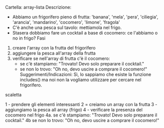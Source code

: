 Cartella: array-lista
Descrizione:
- Abbiamo un frigorifero pieno di frutta:
'banana', 'mela', 'pera', 'ciliegia', 'arancia', 'mandarino', 'cocomero', 'limone', 'fragola'
- C'è anche una pesca sul tavolo: mettiamola nel frigo.
- Stasera dobbiamo fare un cocktail a base di cocomero: ce l'abbiamo o no in frigo?
Fasi
1. creare l'array con la frutta del frigorifero
2. aggiungere la pesca all'array della frutta
3. verificare se nell'array di frutta c'è il cocomero:
   - se c'è stampiamo: "Trovato! Devo solo preparare il cocktail."
   - se non lo trovo: "Oh no, devo uscire a comprare il cocomero!"
Suggerimenti/Indicazioni:
Sì, lo sappiamo che esiste la funzione includes() ma noi non la vogliamo utilizzare per cercare nel frigorifero.



scaletta

1 - prendere gli elementi interessanti
2 = creiamo un array con la frutta 
3 - aggiungiamo la pesca all array (frigo)
4 - verificare la presenza del cocomero nel frigo
   4a. se c'è stampiamo: "Trovato! Devo solo preparare il cocktail."
   4b  se non lo trovo: "Oh no, devo uscire a comprare il cocomero!"